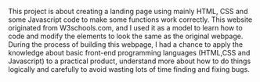 This project is about creating a landing page using mainly HTML, CSS and some Javascript code to make some functions work correctly. 
This website originated from W3schools.com, and I used it as a model to learn how to code and modify the elements to look the same as the original webpage.
During the process of building this webpage, I had a chance to apply the knowledge about basic front-end programming languages (HTML,CSS and Javascript) to a practical product, understand more about how to do things logically and carefully to avoid wasting lots of time finding and fixing bugs.
